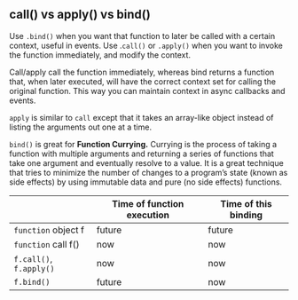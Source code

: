 ## call() vs apply() vs bind()

Use `.bind()` when you want that function to later be called with a certain context, useful in events. Use .`call()` or `.apply()` when you want to invoke the function immediately, and modify the context.

Call/apply call the function immediately, whereas bind returns a function that, when later executed, will have the correct context set for calling the original function. This way you can maintain context in async callbacks and events.

`apply` is similar to `call` except that it takes an array-like object instead of listing the arguments out one at a time.

`bind()` is great for **Function Currying.** Currying is the process of taking a function with multiple arguments and returning a series of functions that take one argument and eventually resolve to a value. It is a great technique that tries to minimize the number of changes to a program’s state (known as side effects) by using immutable data and pure (no side effects) functions.


|  |Time of function execution|Time of this binding|
|---|---|---|
|`function` object f| future | future|
|`function` call f()| now | now |
|`f.call()`, `f.apply()`| now | now|
|`f.bind()`| future | now|
